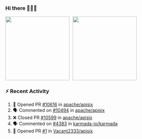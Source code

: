 ### Hi there 👋👋👋

<div style="display: flex; gap: 10px;">
  <img height="200px" src="https://github-readme-stats.vercel.app/api?username=Vacant2333&show_icons=true&theme=flag-india&count_private=true&hide_rank=true&include_all_commits=true">
  <img height="200px" src="https://github-readme-stats.vercel.app/api/top-langs/?username=Vacant2333&layout=donut">
</div>

### :zap: Recent Activity

<!--START_SECTION:activity-->
1. 💪 Opened PR [#10616](https://github.com/apache/apisix/pull/10616) in [apache/apisix](https://github.com/apache/apisix)
2. 🗣 Commented on [#10494](https://github.com/apache/apisix/issues/10494#issuecomment-1846461268) in [apache/apisix](https://github.com/apache/apisix)
3. ❌ Closed PR [#10599](https://github.com/apache/apisix/pull/10599) in [apache/apisix](https://github.com/apache/apisix)
4. 🗣 Commented on [#4383](https://github.com/karmada-io/karmada/pull/4383#issuecomment-1845214206) in [karmada-io/karmada](https://github.com/karmada-io/karmada)
5. 💪 Opened PR [#1](https://github.com/Vacant2333/apisix/pull/1) in [Vacant2333/apisix](https://github.com/Vacant2333/apisix)
<!--END_SECTION:activity-->
